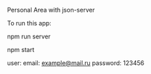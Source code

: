 Personal Area with json-server

To run this app:

npm run server

npm start

user:
email: example@mail.ru
password: 123456
